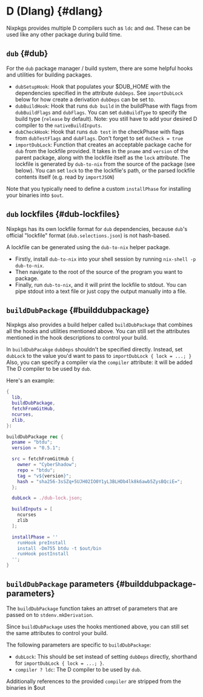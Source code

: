 # D (Dlang) {#dlang}

Nixpkgs provides multiple D compilers such as `ldc` and `dmd`.
These can be used like any other package during build time.


## `dub` {#dub}

For the `dub` package manager / build system, there are some helpful hooks and utilities for building packages.

* `dubSetupHook`: Hook that populates your $DUB_HOME with the dependencies specified in the attribute `dubDeps`.
        See `importDubLock` below for how create a derivation `dubDeps` can be set to.
* `dubBuildHook`: Hook that runs `dub build` in the buildPhase with flags from `dubBuildFlags` and `dubFlags`.
        You can set `dubBuildType` to specify the build type (`release` by default).
        Note: you still have to add your desired D compiler to the `nativeBuildInputs`.
* `dubCheckHook`: Hook that runs `dub test` in the checkPhase with flags from `dubTestFlags` and `dubFlags`.
        Don't forget to set `doCheck = true`
* `importDubLock`: Function that creates an acceptable package cache for `dub` from the lockfile provided.
        It takes in the `pname` and `version` of the parent package, along with the lockfile itself as the `lock` attribute.
        The lockfile is generated by `dub-to-nix` from the source of the package (see below).
        You can set `lock` to the the lockfile's path, or the parsed lockfile contents itself (e.g. read by `importJSON`)

Note that you typically need to define a custom `installPhase` for installing your binaries into `$out`.

## `dub` lockfiles {#dub-lockfiles}
Nixpkgs has its own lockfile format for `dub` dependencies, because `dub`'s official "lockfile" format (`dub.selections.json`) is not hash-based.

A lockfile can be generated using the `dub-to-nix` helper package.
* Firstly, install `dub-to-nix` into your shell session by running `nix-shell -p dub-to-nix`.
* Then navigate to the root of the source of the program you want to package.
* Finally, run `dub-to-nix`, and it will print the lockfile to stdout. You can pipe stdout into a text file or just copy the output manually into a file.

## `buildDubPackage` {#builddubpackage}

Nixpkgs also provides a build helper called `buildDubPackage` that combines all the hooks and utilities mentioned above.
You can still set the attributes mentioned in the hook descriptions to control your build.

In `buildDubPacakge` `dubDeps` shouldn't be specified directly. Instead, set `dubLock` to the value you'd want to pass to `importDubLock { lock = ...; }`
Also, you can specify a compiler via the `compiler` attribute: it will be added  The D compiler to be used by `dub`.

Here's an example:
```nix
{
  lib,
  buildDubPackage,
  fetchFromGitHub,
  ncurses,
  zlib,
}:

buildDubPackage rec {
  pname = "btdu";
  version = "0.5.1";

  src = fetchFromGitHub {
    owner = "CyberShadow";
    repo = "btdu";
    tag = "v${version}";
    hash = "sha256-3sSZq+5UJH02IO0Y1yL3BLHDb4lk8k6awb5ZysBQciE=";
  };

  dubLock = ./dub-lock.json;

  buildInputs = [
    ncurses
    zlib
  ];

  installPhase = ''
    runHook preInstall
    install -Dm755 btdu -t $out/bin
    runHook postInstall
  '';
}
```

## `buildDubPackage` parameters {#builddubpackage-parameters}

The `buildDubPackage` function takes an attrset of parameters that are passed on to `stdenv.mkDerivation`.

Since `buildDubPackage` uses the hooks mentioned above, you can still set the same attributes to control your build.

The following parameters are specific to `buildDubPackage`:
* `dubLock`: This should be set instead of setting `dubDeps` directly, shorthand for `importDubLock { lock = ...; }`.
* `compiler ? ldc`: The D compiler to be used by `dub`.

Additionally references to the provided `compiler` are stripped from the binaries in $out

